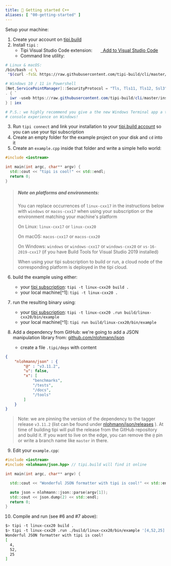 ```yaml
---
title: 🚀 Getting started C++
aliases: [ "00-getting-started" ]
---
```


Setup your machine:

1. Create your account on [tipi.build](https://tipi.build/)
2. Install `tipi` :
    - Tipi Visual Studio Code extension: &nbsp; [<img src="~/assets/vscode.png" style="height: 1em; vertical-align: middle;">&nbsp; Add to Visual Studio Code](https://marketplace.visualstudio.com/items?itemName=tipi.tipi-build)
    - Command line utility:

```bash
# Linux & macOS:
/bin/bash -c \
 "$(curl -fsSL https://raw.githubusercontent.com/tipi-build/cli/master/install/install_for_macos_linux.sh)"
```

```powershell
# Windows 10 / 11 in Powershell
[Net.ServicePointManager]::SecurityProtocol = "Tls, Tls11, Tls12, Ssl3"
. { `
  iwr -useb https://raw.githubusercontent.com/tipi-build/cli/master/install/install_for_windows.ps1 `
} | iex

# P.S.: we highly recommend you give a the new Windows Terminal app a try. It truly augments your 
# console experience on Windows!
```

3. Run `tipi connect` and link your installation to your [tipi.build account](https://tipi.build/dashboard) so you can use your tipi subscription
4. Create an empty folder for the example project on your disk and `cd` into it
5. Create an `example.cpp` inside that folder and write a simple hello world:

```cpp
#include <iostream>

int main(int argc, char** argv) {
  std::cout << "tipi is cool!" << std::endl;
  return 0;
}
```

> ##### Note on platforms and environments:
>
> You can replace occurrences of `linux-cxx17` in the instructions below with `windows` or `macos-cxx17` when using your subscription
> or the environment matching your machine's platform
>
> On Linux: `linux-cxx17` or `linux-cxx20`
>
> On macOS: `macos-cxx17` or `macos-cxx20`
>
> On Windows: `windows` or `windows-cxx17` or `windows-cxx20` or `vs-16-2019-cxx17` (if you have Build Tools for Visual Studio 2019 installed)
>
>
> When using your tipi subscription to build or run, a cloud node of the corresponding platform is deployed in the tipi cloud.

6. build the example using either:
    - your [tipi subscription](https://tipi.build/dashboard/subscription): `tipi -t linux-cxx20 build . `
    - your local machine[^1]: `tipi -t linux-cxx20 . `

7. run the resulting binary using:
    - your [tipi subscription](https://tipi.build/dashboard/subscription): `tipi -t linux-cxx20 .run build/linux-cxx20/bin/example`
    - your local machine[^1]: `tipi run build/linux-cxx20/bin/example`

8. Add a dependency from GitHub: we're going to add a JSON manipulation library from: [github.com/nlohmann/json](https://github.com/nlohmann/json)
    - create a file `.tipi/deps` with content

```json
{
	"nlohmann/json" : {
		"@" : "v3.11.2",
		"u": false,
		"x": [
			"benchmarks",
			"/tests",
			"/docs",
			"/tools"
		]
	}
}

```
  
> Note: we are pinning the version of the dependency to the tagger release `v3.11.2` (list can be found under 
> [nlohmann/json/releases](https://github.com/nlohmann/json/releases) ). At time of building tipi will
> pull the release from the GitHub repository and build it. If you want to live on the edge, you can remove
> the `@` pin or write a branch name like `master` in there.

9. Edit your `example.cpp`:

```cpp
#include <iostream>
#include <nlohmann/json.hpp> // tipi.build will find it online

int main(int argc, char** argv) {

  std::cout << "Wonderful JSON formatter with tipi is cool!" << std::endl;

  auto json = nlohmann::json::parse(argv[1]);
  std::cout << json.dump(2) << std::endl;
  return 0;
}
```

10. Compile and run (see #6 and #7 above):

```bash
$> tipi -t linux-cxx20 build .
$> tipi -t linux-cxx20 .run ./build/linux-cxx20/bin/example '[4,52,25]'
Wonderful JSON formatter with tipi is cool!
[
  4,
  52,
  25
]
```


